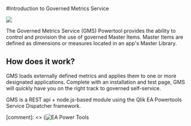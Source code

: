 #Introduction to Governed Metrics Service

[<img src="https://s3.amazonaws.com/eapowertools/governedmetricsservice/img/PowerToolsLogoNew.png">](https://community.qlik.com/community/qlik-sense/ea-powertools) 

The Governed Metrics Service (GMS) Powertool provides the ability to control and provision the use of governed Master Items. Master Items are defined as dimensions or measures located in an app's Master Library. 



## How does it work?

GMS loads externally defined metrics and applies them to one or more designated applications. Complete with an installation and test page, GMS will quickly have you on the right track to governed self-service. 

GMS is a REST api + node.js-based module using the Qlik EA Powertools Service Dispatcher framework.

[comment]: <> (![EA Power Tools](https://s3.amazonaws.com/eapowertools/governedmetricsservice/img/PowerToolsLogoNew.png "EA Power Tools") 

